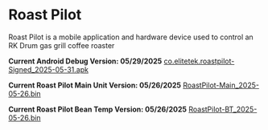 # Roast Pilot
Roast Pilot is a mobile application and hardware device used to control an RK Drum gas grill coffee roaster

**Current Android Debug Version: 05/29/2025**
[co.elitetek.roastpilot-Signed_2025-05-31.apk](https://1drv.ms/u/c/a294ff4c03d24d2c/EaOcEX82qGhLpt6wSUpg9bMBcad6ZDRd7cl72T2ZTy7mUw?e=tQv5rC)

**Current Roast Pilot Main Unit Version: 05/26/2025**
[RoastPilot-Main_2025-05-26.bin](https://1drv.ms/u/c/a294ff4c03d24d2c/EUaEVTSu-5VCmjr1WeyB8DoBSkDd770Y-vQLkqBD2jLaCA?e=zc2wxI)

**Current Roast Pilot Bean Temp Version: 05/26/2025**
[RoastPilot-BT_2025-05-26.bin](https://1drv.ms/u/c/a294ff4c03d24d2c/EbZ2VZf3e0BGqSTqaHuAsH8BynrS3OA9lJng20NDs5XoAw?e=YoYK6P)
